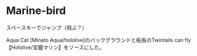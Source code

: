 # Marine-bird
スペースキーでジャンプ（飛ぶ？）

Aqua Cat [Minato Aqua/hololive]のバックグラウンドと船長のTwintails can fly【Hololive/宝鐘マリン】をソースにした。
